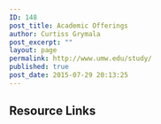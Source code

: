 ```yaml
---
ID: 148
post_title: Academic Offerings
author: Curtiss Grymala
post_excerpt: ""
layout: page
permalink: http://www.umw.edu/study/
published: true
post_date: 2015-07-29 20:13:25
---
```

<!-- End Types Custom Fields -->
<!-- End Types Custom Fields -->
<!-- Types Custom Fields: -->

<!-- resource-links -->
<h2>Resource Links</h2>
<!-- End resource-links -->

<!-- End Types Custom Fields -->